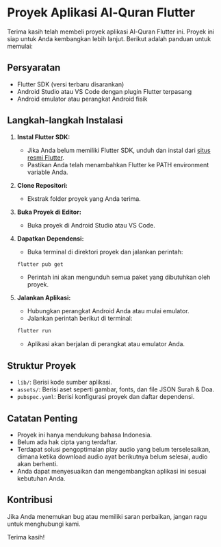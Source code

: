 # Proyek Aplikasi Al-Quran Flutter

Terima kasih telah membeli proyek aplikasi Al-Quran Flutter ini. Proyek ini siap untuk Anda kembangkan lebih lanjut. Berikut adalah panduan untuk memulai:

## Persyaratan

* Flutter SDK (versi terbaru disarankan)
* Android Studio atau VS Code dengan plugin Flutter terpasang
* Android emulator atau perangkat Android fisik

## Langkah-langkah Instalasi

1.  **Instal Flutter SDK:**
    * Jika Anda belum memiliki Flutter SDK, unduh dan instal dari [situs resmi Flutter](https://flutter.dev/docs/get-started/install).
    * Pastikan Anda telah menambahkan Flutter ke PATH environment variable Anda.
2.  **Clone Repositori:**
    * Ekstrak folder proyek yang Anda terima.
3.  **Buka Proyek di Editor:**
    * Buka proyek di Android Studio atau VS Code.
4.  **Dapatkan Dependensi:**
    * Buka terminal di direktori proyek dan jalankan perintah:

    ```bash
    flutter pub get
    ```

    * Perintah ini akan mengunduh semua paket yang dibutuhkan oleh proyek.
5.  **Jalankan Aplikasi:**
    * Hubungkan perangkat Android Anda atau mulai emulator.
    * Jalankan perintah berikut di terminal:

    ```bash
    flutter run
    ```

    * Aplikasi akan berjalan di perangkat atau emulator Anda.

## Struktur Proyek

* `lib/`: Berisi kode sumber aplikasi.
* `assets/`: Berisi aset seperti gambar, fonts, dan file JSON Surah & Doa.
* `pubspec.yaml`: Berisi konfigurasi proyek dan daftar dependensi.

## Catatan Penting

* Proyek ini hanya mendukung bahasa Indonesia.
* Belum ada hak cipta yang terdaftar.
* Terdapat solusi pengoptimalan play audio yang belum terselesaikan, dimana ketika download audio ayat berikutnya belum selesai, audio akan berhenti.
* Anda dapat menyesuaikan dan mengembangkan aplikasi ini sesuai kebutuhan Anda.

## Kontribusi

Jika Anda menemukan bug atau memiliki saran perbaikan, jangan ragu untuk menghubungi kami.

Terima kasih!
